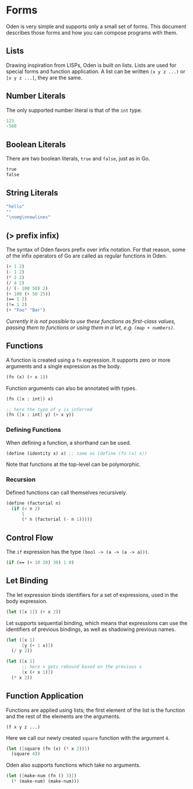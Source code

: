 # Forms

Oden is very simple and supports only a small set of forms. This document
describes those forms and how you can compose programs with them.

## Lists

Drawing inspiration from LISPs, Oden is built on lists. Lists are used for
special forms and function application. A list can be written `(x y z ...)` or
`[x y z ...]`, they are the same.

## Number Literals

The only supported number literal is that of the `int` type.

```scheme
123
-588
```

## Boolean Literals

There are two boolean literals, `true` and `false`, just as in Go.

```scheme
true
false
```

## String Literals

```scheme
"hello"
""
"\nomg\nnewlines"
```

## (> prefix infix)

The syntax of Oden favors prefix over infix notation. For that reason, some of
the infix operators of Go are called as regular functions in Oden.

```scheme
(+ 1 2)
(- 1 2)
(* 2 2)
(/ 4 2)
(/ (- 100 50) 2)
(+ 100 (+ 50 25))
(== 1 2)
(!= 1 2)
(+ "Foo" "Bar")
```

*Currently it is not possible to use these functions as first-class
values, passing them to functions or using them in a let,
e.g. `(map + numbers)`.*

## Functions

A function is created using a `fn` expression. It supports zero or
more arguments and a single expression as the body.

```scheme
(fn (x) (+ x 1))
```

Function arguments can also be annotated with types.

```scheme
(fn ([x : int]) x)

;; here the type of y is inferred
(fn ([x : int] y) (+ x y))
```

### Defining Functions

When defining a function, a shorthand can be used.

```scheme
(define (identity x) x) ;; same as (define (fn (x) x))
```

Note that functions at the top-level can be polymorphic.

### Recursion

Defined functions can call themselves recursively.

```scheme
(define (factorial n)
  (if (< n 2)
      1
      (* n (factorial (- n 1)))))
```

## Control Flow

The `if` expression has the type `(bool -> (a -> (a -> a)))`.

```scheme
(if (== (+ 10 20) 30) 1 0)
```

## Let Binding

The let expression binds identifiers for a set of expressions, used
in the body expression.

```scheme
(let ([x 1]) (+ x 2))
```

Let supports sequential binding, which means that expressions can
use the identifiers of previous bindings, as well as shadowing
previous names.

```scheme
(let ([x 1]
      [y (+ 1 x)])
  (/ y 2))

(let ([x 1]
	  ;; here x gets rebound based on the previous x
	  [x (+ x 1)])
  (* x 2))
```

## Function Application

Functions are applied using lists; the first element of the list is the
function and the rest of the elements are the arguments.

```
(f x y z ...)
```

Here we call our newly created `square` function with the argument `4`.

```scheme
(let ([square (fn (x) (* x 2))])
  (square 4))
```

Oden also supports functions which take no arguments.

```scheme
(let ([make-num (fn () 3)])
  (* (make-num) (make-num)))
```

